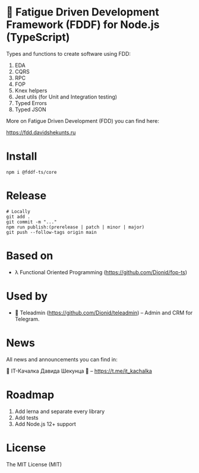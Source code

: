 # 🛌 Fatigue Driven Development Framework (FDDF) for Node.js (TypeScript)

Types and functions to create software using FDD:

1. EDA
1. CQRS
1. RPC
1. FOP
1. Knex helpers
1. Jest utils (for Unit and Integration testing)
1. Typed Errors
1. Typed JSON

More on Fatigue Driven Development (FDD) you can find here:

https://fdd.davidshekunts.ru

# Install

```
npm i @fddf-ts/core
```

# Release

```
# Locally
git add .
git commit -m "..."
npm run publish:(prerelease | patch | minor | major)
git push --follow-tags origin main
```

# Based on

- λ Functional Oriented Programming (https://github.com/Dionid/fop-ts)

# Used by

- 💬 Teleadmin (https://github.com/Dionid/teleadmin) – Admin and CRM for Telegram.

# News

All news and announcements you can find in:

🦾 IT-Качалка Давида Шекунца 💪 – https://t.me/it_kachalka

# Roadmap

1. Add lerna and separate every library
1. Add tests
1. Add Node.js 12+ support

# License

The MIT License (MIT)
